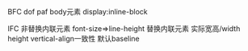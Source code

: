 BFC
dof paf body元素
display:inline-block

IFC
非替换内联元素 font-size=>line-height
替换内联元素 实际宽高/width height
vertical-align一致性 默认baseline
